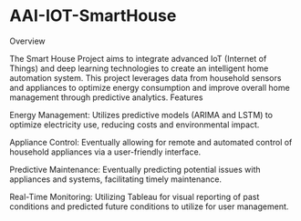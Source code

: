 # AAI-IOT-SmartHouse

Overview

The Smart House Project aims to integrate advanced IoT (Internet of Things) and deep learning technologies to create an intelligent home automation system. This project leverages data from household sensors and appliances to optimize energy consumption and improve overall home management through predictive analytics.
Features

Energy Management: Utilizes predictive models (ARIMA and LSTM) to optimize electricity use, reducing costs and environmental impact.

Appliance Control: Eventually allowing for remote and automated control of household appliances via a user-friendly interface.

Predictive Maintenance: Eventually predicting potential issues with appliances and systems, facilitating timely maintenance.

Real-Time Monitoring: Utilizing Tableau for visual reporting of past conditions and predicted future conditions to utilize for user management.
